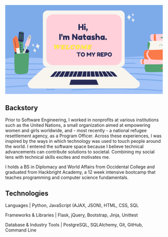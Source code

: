 ![](/static/cover-img.png)

## Backstory

Prior to Software Engineering, I worked in nonprofits at various institutions such as the United Nations, a small organization aimed at empowering women and girls worldwide, and - most recently - a national refugee resettlement agency, as a Program Officer. Across these experiences, I was inspired by the ways in which technology was used to touch people around the world. I entered the software space because I believe technical advancements can contribute solutions to societal. Combining my social lens with technical skills excites and motivates me.

I holds a BS in Diplomacy and World Affairs from Occidental College and graduated from Hackbright Academy, a 12 week intensive bootcamp that teaches programming and computer science fundamentals.

## Technologies

Languages | Python, JavaScript (AJAX, JSON), HTML, CSS, SQL

Frameworks & Libraries | Flask, jQuery, Bootstrap, Jinja, Unittest

Database & Industry Tools | PostgreSQL, SQLAlchemy, Git, GitHub, Command Line
